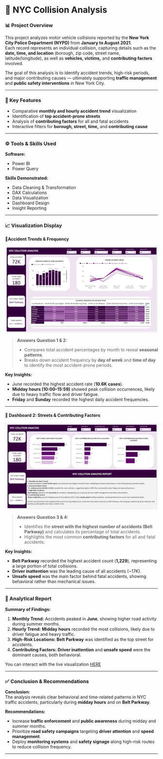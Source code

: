 # 🗽 NYC Collision Analysis  

### 📊 Project Overview  
This project analyzes motor vehicle collisions reported by the **New York City Police Department (NYPD)** from **January to August 2021**.  
Each record represents an individual collision, capturing details such as the **date, time, and location** (borough, zip code, street name, latitude/longitude), as well as **vehicles, victims,** and **contributing factors** involved.  

The goal of this analysis is to identify accident trends, high-risk periods, and major contributing causes — ultimately supporting **traffic management** and **public safety interventions** in New York City.

---

### 🧠 Key Features  
- Comparative **monthly and hourly accident trend** visualization  
- Identification of **top accident-prone streets**  
- Analysis of **contributing factors** for all and fatal accidents  
- Interactive filters for **borough, street, time,** and **contributing cause**

---

### ⚙️ Tools & Skills Used  
**Software:** 
- Power BI
- Power Query

**Skills Demonstrated:** 
- Data Cleaning & Transformation
- DAX Calculations
- Data Visualization
- Dashboard Design
- Insight Reporting  

---

### 📈 Visualization Display  

#### 🧩Accident Trends & Frequency  
![](https://github.com/dunsinbridget-001/Nyc-Collisions-Analysis/blob/main/Accident%20Trends%20%26%20Frequency.png) 

> **Answers Question 1 & 2:**  
> - Compares total accident percentages by month to reveal **seasonal patterns**.  
> - Breaks down accident frequency by **day of week** and **time of day** to identify the most accident-prone periods.  

**Key Insights:**  
- June recorded the highest accident rate (**10.6K cases**).  
- **Midday hours (10:00–15:59)** showed peak collision occurrences, likely due to heavy traffic flow and driver fatigue.  
- **Friday** and **Sunday** recorded the highest daily accident frequencies.  

---

#### 🚗 Dashboard 2: Streets & Contributing Factors  
![](https://github.com/dunsinbridget-001/Nyc-Collisions-Analysis/blob/main/Streets%20%26%20Contributing%20Factors.png)  

> **Answers Question 3 & 4:**  
> - Identifies the **street with the highest number of accidents (Belt Parkway)** and calculates its percentage of total accidents.  
> - Highlights the most common **contributing factors** for all and fatal accidents.  

**Key Insights:**  
- **Belt Parkway** recorded the highest accident count (**1,229**), representing a large portion of total collisions.  
- **Driver inattention** was the leading cause of all accidents (~17K).  
- **Unsafe speed** was the main factor behind fatal accidents, showing behavioral rather than mechanical issues.  

---

### 🧾 Analytical Report  

**Summary of Findings:**  
1. **Monthly Trend:** Accidents peaked in **June**, showing higher road activity during summer months.  
2. **Hourly Trend:** **Midday hours** recorded the most collisions, likely due to driver fatigue and heavy traffic.  
3. **High-Risk Locations:** **Belt Parkway** was identified as the top street for accidents.  
4. **Contributing Factors:** **Driver inattention** and **unsafe speed** were the dominant causes, both behavioral.

You can interact with the live visualization [HERE](https://app.powerbi.com/groups/me/reports/c38443c2-048a-4205-99ea-0f13713f6238/cbfe47e14ab5611d0809?experience=power-bi)

---

### ✅ Conclusion & Recommendations  

**Conclusion:**  
The analysis reveals clear behavioral and time-related patterns in NYC traffic accidents, particularly during **midday hours** and on **Belt Parkway**.  

**Recommendations:**  
- Increase **traffic enforcement** and **public awareness** during midday and summer months.  
- Prioritize **road safety campaigns** targeting **driver attention** and **speed management**.  
- Deploy **monitoring systems** and **safety signage** along high-risk routes to reduce collision frequency.  

---

  
